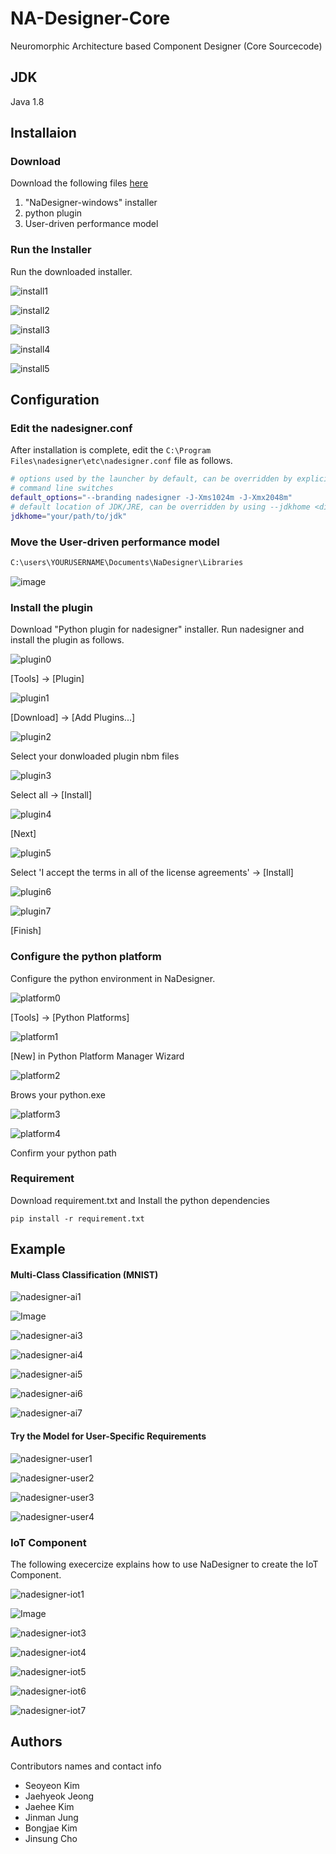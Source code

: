 # NA-Designer-Core
Neuromorphic Architecture based Component Designer (Core Sourcecode)

## JDK

Java 1.8

## Installaion

### Download 
 
 Download the following files [here](https://github.com/syRosaKim/nadesigner-core/blob/main/doc/Installation.md)

 1. "NaDesigner-windows" installer  
 2. python plugin
 3. User-driven performance model

 
### Run the Installer
 Run the downloaded installer.

![install1](https://github.com/user-attachments/assets/9ff75c0d-aa29-445f-9ff4-8fe279f9da87)

![install2](https://github.com/user-attachments/assets/62318344-e497-41af-800e-8d8612986224)

![install3](https://github.com/user-attachments/assets/0a80dfbc-8d7a-423e-af45-476dd7e826ae)

![install4](https://github.com/user-attachments/assets/13c9c3c2-e169-43c6-885e-a2f96637dd17)

![install5](https://github.com/user-attachments/assets/29abde1a-acf3-48f2-b990-933debdeb27c)



## Configuration

### Edit the nadesigner.conf
 After installation is complete, edit the `C:\Program Files\nadesigner\etc\nadesigner.conf` file as follows.
 
 ```sh
 # options used by the launcher by default, can be overridden by explicit
 # command line switches
 default_options="--branding nadesigner -J-Xms1024m -J-Xmx2048m"
 # default location of JDK/JRE, can be overridden by using --jdkhome <dir> switch
 jdkhome="your/path/to/jdk"
 ```

### Move the User-driven performance model

```sh
C:\users\YOURUSERNAME\Documents\NaDesigner\Libraries
```

![image](https://github.com/user-attachments/assets/b38e13c0-b5d4-4c17-915f-79d25c3c234b)


### Install the plugin
  Download "Python plugin for nadesigner" installer. 
  Run nadesigner and install the plugin as follows. 

![plugin0](https://github.com/user-attachments/assets/e768af86-6797-44d9-afcc-ce3fd652a8d4)

[Tools] -> [Plugin]

![plugin1](https://user-images.githubusercontent.com/45158796/170095413-5bbeee99-ce09-442f-abec-4685b929263f.png)

[Download] -> [Add Plugins...]

![plugin2](https://user-images.githubusercontent.com/45158796/170095410-1375959f-9987-49ef-9b12-db325d8a65fb.png)

Select your donwloaded plugin nbm files

![plugin3](https://user-images.githubusercontent.com/45158796/170095409-cbd736d5-8379-4a84-a965-288df2a12a9d.png)

Select all -> [Install]

![plugin4](https://user-images.githubusercontent.com/45158796/170095406-a939d98a-f529-402c-b04d-bc22d4acc711.png)

[Next]

![plugin5](https://user-images.githubusercontent.com/45158796/170095403-478f9f3f-fc38-4855-bb97-f89cd276c0aa.png)

Select 'I accept the terms in all of the license agreements' -> [Install]

![plugin6](https://user-images.githubusercontent.com/45158796/170095397-0a373668-d0c8-4ea2-99e3-36670a1dc87d.png)

![plugin7](https://user-images.githubusercontent.com/45158796/170095391-7f1ccf32-9be6-4c2f-93a5-a4e6e05eab4d.png)

[Finish]


### Configure the python platform
  Configure the python environment in NaDesigner.

![platform0](https://github.com/user-attachments/assets/d6acdab4-5852-4285-bd11-d868896b8b13)

[Tools] -> [Python Platforms]

![platform1](https://user-images.githubusercontent.com/45158796/170095445-1db8170a-c307-4342-8396-b7ae33ce7a0f.png)

[New] in Python Platform Manager Wizard

![platform2](https://user-images.githubusercontent.com/45158796/170095442-d8da6269-5c78-417a-a5c7-904f7c552d9e.png)

Brows your python.exe

![platform3](https://user-images.githubusercontent.com/45158796/170095441-7cdecec7-6ad8-4f41-b72d-5f43ce8898c7.png)

![platform4](https://user-images.githubusercontent.com/45158796/170095448-81c5727f-3937-47cb-960f-4a9be5022375.png)

Confirm your python path


### Requirement
  Download requirement.txt and Install the python dependencies 
  ```
  pip install -r requirement.txt
  ```


## Example

#### Multi-Class Classification (MNIST)

![nadesigner-ai1](https://user-images.githubusercontent.com/45158796/170121560-1e660212-347d-44e9-9952-4a9675021250.png)

![Image](https://github.com/user-attachments/assets/6b22f348-0adf-441f-9031-fa1cbda806ac)

![nadesigner-ai3](https://user-images.githubusercontent.com/45158796/170121531-76ddf581-b03c-45eb-b0f7-5c211441ad2f.png)

![nadesigner-ai4](https://user-images.githubusercontent.com/45158796/170121535-4c6a97df-b4a3-4dd1-af3f-2da1e544f23a.png)

![nadesigner-ai5](https://github.com/user-attachments/assets/d84e0260-cb96-4d4b-bd01-5856806ccbcf)

![nadesigner-ai6](https://user-images.githubusercontent.com/45158796/170121544-2699da23-6aab-4d76-81a2-d30bbaa561fd.png)

![nadesigner-ai7](https://user-images.githubusercontent.com/45158796/170121546-908a7fef-c4c1-445c-b62b-b89cb0ce9a71.png)




#### Try the Model for User-Specific Requirements 

![nadesigner-user1](https://github.com/user-attachments/assets/b1c794a2-f57f-41d3-b99b-57aec63535ec)

![nadesigner-user2](https://github.com/user-attachments/assets/e89e1846-8a3b-4855-a80c-05eeffbdc837)

![nadesigner-user3](https://github.com/user-attachments/assets/e2bfc525-0b4c-41fa-8e19-05b97cc77505)

![nadesigner-user4](https://github.com/user-attachments/assets/1b504870-77ad-4cc2-94da-16818660b193)



### IoT Component 

  The following execercize explains how to use NaDesigner to create the IoT Component.
  
![nadesigner-iot1](https://user-images.githubusercontent.com/45158796/170095474-88f942dd-4f25-4ee4-8bff-d098c590ddac.png)

![Image](https://github.com/user-attachments/assets/f054a2ba-ae4e-42d5-9881-672f0bfd8216)

![nadesigner-iot3](https://user-images.githubusercontent.com/45158796/170095472-8eeebf0b-bd52-4f7b-8e6f-58eb3c121c53.png)

![nadesigner-iot4](https://user-images.githubusercontent.com/45158796/170095468-3f78473c-c41c-4a14-be70-6f5dc3c083a7.png)

![nadesigner-iot5](https://user-images.githubusercontent.com/45158796/170095467-7bdad6fe-4ad6-48a2-919a-3d151ce7e466.png)

![nadesigner-iot6](https://user-images.githubusercontent.com/45158796/170095466-ed4a5203-3270-43d3-8143-6fa2ca6361ed.png)

![nadesigner-iot7](https://user-images.githubusercontent.com/45158796/170095463-58b4055d-48a8-4d8f-b7fb-ee58d100f7a6.png)


## Authors

  Contributors names and contact info
  
  - Seoyeon Kim
  - Jaehyeok Jeong
  - Jaehee Kim
  - Jinman Jung
  - Bongjae Kim
  - Jinsung Cho
